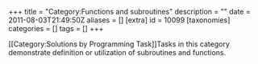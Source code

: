 +++
title = "Category:Functions and subroutines"
description = ""
date = 2011-08-03T21:49:50Z
aliases = []
[extra]
id = 10099
[taxonomies]
categories = []
tags = []
+++

[[Category:Solutions by Programming Task]]Tasks in this category demonstrate definition or utilization of subroutines and functions.
